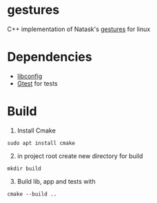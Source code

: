 # gestures
C++ implementation of Natask's [gestures](https://github.com/natask/gestures) for linux

# Dependencies
- [libconfig](https://github.com/hyperrealm/libconfig)
- [Gtest](https://github.com/google/googletest) for tests

# Build
1. Install Cmake 

`sudo apt install cmake`

2. in project root create new directory for build 

`mkdir build`

3. Build lib, app and tests with

`cmake --build ..`
